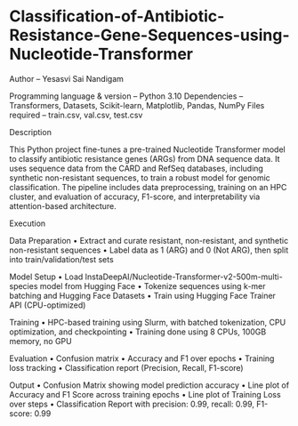 # Classification-of-Antibiotic-Resistance-Gene-Sequences-using-Nucleotide-Transformer

Author – Yesasvi Sai Nandigam

Programming language & version – Python 3.10
Dependencies – Transformers, Datasets, Scikit-learn, Matplotlib, Pandas, NumPy
Files required – train.csv, val.csv, test.csv

Description

This Python project fine-tunes a pre-trained Nucleotide Transformer model to classify antibiotic resistance genes (ARGs) from DNA sequence data. It uses sequence data from the CARD and RefSeq databases, including synthetic non-resistant sequences, to train a robust model for genomic classification. The pipeline includes data preprocessing, training on an HPC cluster, and evaluation of accuracy, F1-score, and interpretability via attention-based architecture.

Execution

Data Preparation
	•	Extract and curate resistant, non-resistant, and synthetic non-resistant sequences
	•	Label data as 1 (ARG) and 0 (Not ARG), then split into train/validation/test sets

Model Setup
	•	Load InstaDeepAI/Nucleotide-Transformer-v2-500m-multi-species model from Hugging Face
	•	Tokenize sequences using k-mer batching and Hugging Face Datasets
	•	Train using Hugging Face Trainer API (CPU-optimized)

Training
	•	HPC-based training using Slurm, with batched tokenization, CPU optimization, and checkpointing
	•	Training done using 8 CPUs, 100GB memory, no GPU

Evaluation
	•	Confusion matrix
	•	Accuracy and F1 over epochs
	•	Training loss tracking
	•	Classification report (Precision, Recall, F1-score)

Output
	•	Confusion Matrix showing model prediction accuracy
	•	Line plot of Accuracy and F1 Score across training epochs
	•	Line plot of Training Loss over steps
	•	Classification Report with precision: 0.99, recall: 0.99, F1-score: 0.99
